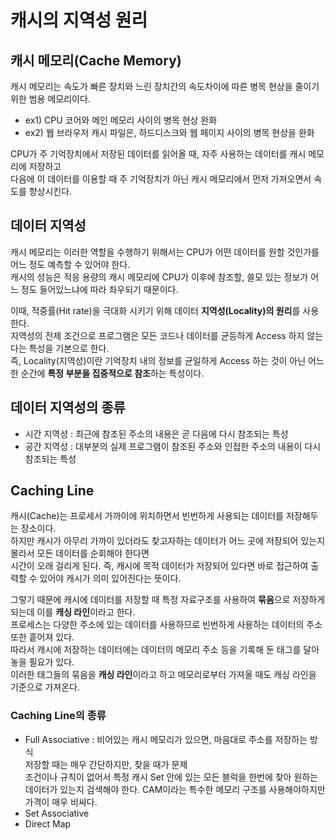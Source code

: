 # 캐시의 지역성 원리


## 캐시 메모리(Cache Memory)
캐시 메모리는 속도가 빠른 장치와 느린 장치간의 속도차이에 따른 병목 현상을 줄이기 위한 범용 메모리이다.
* ex1) CPU 코어와 메인 메모리 사이의 병목 현상 완화
* ex2) 웹 브라우저 캐시 파일은, 하드디스크와 웹 페이지 사이의 병목 현상을 완화

CPU가 주 기억장치에서 저장된 데이터를 읽어올 때, 자주 사용하는 데이터를 캐시 메모리에 저장하고</br>
다음에 이 데이터를 이용할 때 주 기억장치가 아닌 캐시 메모리에서 먼저 가져오면서 속도를 향상시킨다.

## 데이터 지역성

캐시 메모리는 이러한 역할을 수행하기 위해서는 CPU가 어떤 데이터를 원할 것인가를 어느 정도 예측할 수 있어야 한다.</br>
캐시의 성능은 적응 용량의 캐시 메모리에 CPU가 이후에 참조할, 쓸모 있는 정보가 어느 정도 들어있느냐에 따라 좌우되기 때문이다.

이때, 적중률(Hit rate)을 극대화 시키기 위해 데이터 **지역성(Locality)의 원리**를 사용한다.</br>
지역성의 전제 조건으로 프로그램은 모든 코드나 데이터를 균등하게 Access 하지 않는다는 특성을 기본으로 한다.</br>
즉, Locality(지역성)이란 기억장치 내의 정보를 균일하게 Access 하는 것이 아닌 어느 한 순간에 **특정 부분을 집중적으로 참조**하는 특성이다.


## 데이터 지역성의 종류
* 시간 지역성 : 최근에 참조된 주소의 내용은 곧 다음에 다시 참조되는 특성
* 공간 지역성 : 대부분의 실제 프로그램이 참조된 주소와 인접한 주소의 내용이 다시 참조되는 특성

## Caching Line

캐시(Cache)는 프로세서 가까이에 위치하면서 빈번하게 사용되는 데이터를 저장해두는 장소이다.</br>
하지만 캐시가 아무리 가까이 있더라도 찾고자하는 데이터가 어느 곳에 저장되어 있는지 몰라서 모든 데이터를 순회해야 한다면</br>
시간이 오래 걸리게 된다. 즉, 캐시에 목적 데이터가 저장되어 있다면 바로 접근하여 출력할 수 있어야 캐시가 의미 있어진다는 뜻이다.

그렇기 때문에 캐시에 데이터를 저장할 때 특정 자료구조를 사용하여 **묶음**으로 저장하게 되는데 이를 **캐싱 라인**이라고 한다.</br>
프로세스는 다양한 주소에 있는 데이터를 사용하므로 빈번하게 사용하는 데이터의 주소 또한 흩어져 있다.</br>
따라서 캐시에 저장하는 데이터에는 데이터의 메모리 주소 등을 기록해 둔 태그를 달아놓을 필요가 있다.</br>
이러한 태그들의 묶음을 **캐싱 라인**이라고 하고 메모리로부터 가져올 때도 캐싱 라인을 기준으로 가져온다.</br>

### Caching Line의 종류
* Full Associative 
: 비어있는 캐시 메모리가 있으면, 마음대로 주소를 저장하는 방식 </br>
저장할 때는 매우 간단하지만, 찾을 때가 문제</br>
조건이나 규칙이 없어서 특정 캐시 Set 안에 있는 모든 블럭을 한번에 찾아 원하는 데이터가 있는지 검색해야 한다. CAM이라는 특수한 메모리 구조를 사용해야하지만 가격이 매우 비싸다.
* Set Associative
* Direct Map
